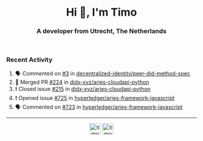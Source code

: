 <h1 align="center">Hi 👋, I'm Timo</h1>
<h3 align="center">A developer from Utrecht, The Netherlands</h3>
<br/>
<!-- https://github.com/rahuldkjain/github-profile-readme-generator --!>

<!--  <p align="left"><img src="https://github-readme-stats.vercel.app/api?username=timoglastra&show_icons=true&count_private=true&" alt="timoglastra" /></p> --!>

<!--
Github language stats
<p align="left"><img src="https://github-readme-stats.vercel.app/api/top-langs/?username=timoglastra&layout=compact" alt="timoglastra" /><p>
-->

<!-- Codestats language stats -->
<!-- <p align="left"><img src="https://codestats-readme.vercel.app/api/top-langs/?username=timoglastra&layout=compact&language_count=12" alt="timoglastra" /><p>    --!>
  
<h3>Recent Activity</h3>

<!--START_SECTION:activity-->
1. 🗣 Commented on [#3](https://github.com/decentralized-identity/peer-did-method-spec/issues/3) in [decentralized-identity/peer-did-method-spec](https://github.com/decentralized-identity/peer-did-method-spec)
2. 🎉 Merged PR [#224](https://github.com/didx-xyz/aries-cloudapi-python/pull/224) in [didx-xyz/aries-cloudapi-python](https://github.com/didx-xyz/aries-cloudapi-python)
3. ❗️ Closed issue [#215](https://github.com/didx-xyz/aries-cloudapi-python/issues/215) in [didx-xyz/aries-cloudapi-python](https://github.com/didx-xyz/aries-cloudapi-python)
4. ❗️ Opened issue [#725](https://github.com/hyperledger/aries-framework-javascript/issues/725) in [hyperledger/aries-framework-javascript](https://github.com/hyperledger/aries-framework-javascript)
5. 🗣 Commented on [#723](https://github.com/hyperledger/aries-framework-javascript/issues/723) in [hyperledger/aries-framework-javascript](https://github.com/hyperledger/aries-framework-javascript)
<!--END_SECTION:activity-->

---

<p align="center">
<a href="https://twitter.com/timoglastra" target="blank"><img align="center" src="https://cdn.jsdelivr.net/npm/simple-icons@3.0.1/icons/twitter.svg" alt="timoglastra" height="30" width="30" /></a>
<a href="https://linkedin.com/in/timoglastra" target="blank"><img align="center" src="https://cdn.jsdelivr.net/npm/simple-icons@3.0.1/icons/linkedin.svg" alt="timoglastra" height="30" width="30" /></a>
</p>



